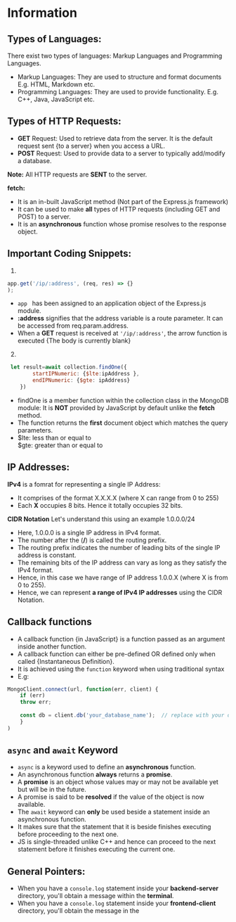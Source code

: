 # Information

## Types of Languages:
There exist two types of languages: Markup Languages and Programming Languages.
- Markup Languages: They are used to structure and format documents E.g. HTML, Markdown etc. 
- Programming Languages: They are used to provide functionality. E.g. C++, Java, JavaScript etc.

## Types of HTTP Requests:

- **GET** Request: Used to retrieve data from the server. It is the default request sent {to a server} when you access a URL.
- **POST** Request: Used to provide data to a server to typically add/modify a database.

**Note:** All HTTP requests are **SENT** to the server.

**fetch:**
- It is an in-built JavaScript method (Not part of the Express.js framework)
- It can be used to make **all** types of HTTP requests (including GET and POST) to a server.
- It is an **asynchronous** function whose promise resolves to the response object.

## Important Coding Snippets:

1. 
``` javascript
app.get('/ip/:address', (req, res) => {}
); 
```

- `app ` has been assigned to an application object of the Express.js module. 
- **:address** signifies that the address variable is a route parameter. It can be accessed from req.param.address. 
- When a **GET** request is received at `'/ip/:address'`, the arrow function is executed {The body is currently blank}

2. 
``` javascript
 let result=await collection.findOne({
        startIPNumeric: {$lte:ipAddress }, 
        endIPNumeric: {$gte: ipAddress}
    })
```
- findOne is a member function within the collection class in the MongoDB module: It is **NOT** provided by JavaScript by default unlike the **fetch** method.
- The function returns the **first** document object which matches the query parameters.
- $lte: less than or equal to  
  $gte: greater than or equal to

## IP Addresses:
**IPv4** is a fomrat for representing a single IP Address: 
- It comprises of the format X.X.X.X (where X can range from 0 to 255)
- Each **X** occupies 8 bits. Hence it totally occupies 32 bits.

**CIDR Notation**
Let's understand this using an example 1.0.0.0/24
- Here, 1.0.0.0 is a single IP address in IPv4 format.
- The number after the (**/**) is called the routing prefix.
- The routing prefix indicates the number of leading bits of the single IP address is constant.
- The remaining bits of the IP address can vary as long as they satisfy the IPv4 format.
- Hence, in this case we have range of IP address 1.0.0.X (where X is from 0 to 255).
- Hence, we can represent **a range of IPv4 IP addresses** using the CIDR Notation.

## Callback functions ##
- A callback function {in JavaScript} is a function passed as an argument inside another function.
- A callback function can either be pre-defined OR defined only when called {Instantaneous Definition}.
- It is achieved using the `function` keyword when using traditional syntax
- E.g: 
``` javascript
MongoClient.connect(url, function(err, client) {
    if (err) 
    throw err;
    
    const db = client.db('your_database_name');  // replace with your database name
    }
)
```
## `async` and `await` Keyword ##
- `async` is a keyword used to define an **asynchronous** function.
- An asynchronous function **always** returns a **promise**.
- A **promise** is an object whose values may or may not be available yet but will be in the future.
- A promise is said to be **resolved** if the value of the object is now available.
- The `await` keyword can **only** be used beside a statement inside an asynchronous function.
- It makes sure that the statement that it is beside finishes executing before proceeding to the next one.
- JS is single-threaded unlike C++ and hence can proceed to the next statement before it finishes executing the current one.

## General Pointers:
- When you have a ``console.log`` statement inside your **backend-server** directory, you'll obtain a message within the **terminal**.
- When you have a ``console.log`` statement inside your **frontend-client** directory, you'll obtain the message in the 











            